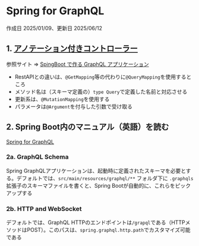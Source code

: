 # Spring for GraphQL

作成日 2025/01/09、更新日 2025/06/12

## 1. [アノテーション付きコントローラー](https://spring.pleiades.io/spring-graphql/reference/controllers.html)

参照サイト => [SpingBoot で作る GraphQL アプリケーション](https://qiita.com/rhirabay/items/6c7a6308793ed97b6045)

- RestAPIとの違いは、`@GetMapping`等の代わりに`@QueryMapping`を使用するところ
- メソッド名は（スキーマ定義の）`type Query`で定義した名前と対応させる
- 更新系は、`@MutationMapping`を使用する
- パラメータは`@Argument`を付与した引数で受け取る

## 2. Spring Boot内のマニュアル（英語）を読む

[Spring for GraphQL](https://docs.spring.io/spring-boot/reference/web/spring-graphql.html)

### 2a. GraphQL Schema

Spring GraphQLアプリケーションは、起動時に定義されたスキーマを必要とする。デフォルトでは、`src/main/resources/graphql/**` フォルダ下に `.graphqls`拡張子のスキーマファイルを書くと、Spring Bootが自動的に、これらをピックアップする

### 2b. HTTP and WebSocket

デフォルトでは、GraphQL HTTPのエンドポイントは`/grapql`である（HTTPメソッドはPOST）。このパスは、`spring.graphql.http.path`でカスタマイズ可能である
